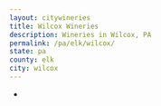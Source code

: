 ```yaml
---
layout: citywineries
title: Wilcox Wineries
description: Wineries in Wilcox, PA
permalink: /pa/elk/wilcox/
state: pa
county: elk
city: wilcox
---
```

-
